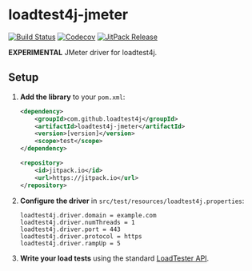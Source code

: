 # loadtest4j-jmeter

[![Build Status](https://travis-ci.com/loadtest4j/loadtest4j-jmeter.svg?branch=master)](https://travis-ci.com/loadtest4j/loadtest4j-jmeter)
[![Codecov](https://codecov.io/gh/loadtest4j/loadtest4j-jmeter/branch/master/graph/badge.svg)](https://codecov.io/gh/loadtest4j/loadtest4j-jmeter)
[![JitPack Release](https://jitpack.io/v/com.github.loadtest4j/loadtest4j-jmeter.svg)](https://jitpack.io/#com.github.loadtest4j/loadtest4j-jmeter)

**EXPERIMENTAL** JMeter driver for loadtest4j.

## Setup

1. **Add the library** to your `pom.xml`:

    ```xml
    <dependency>
        <groupId>com.github.loadtest4j</groupId>
        <artifactId>loadtest4j-jmeter</artifactId>
        <version>[version]</version>
        <scope>test</scope>
    </dependency>   
    ```
     
    ```xml
    <repository>
        <id>jitpack.io</id>
        <url>https://jitpack.io</url>
    </repository>
    ```

2. **Configure the driver** in `src/test/resources/loadtest4j.properties`:
    
    ```properties
    loadtest4j.driver.domain = example.com
    loadtest4j.driver.numThreads = 1
    loadtest4j.driver.port = 443
    loadtest4j.driver.protocol = https
    loadtest4j.driver.rampUp = 5
    ```

3. **Write your load tests** using the standard [LoadTester API](https://github.com/loadtest4j/loadtest4j).



